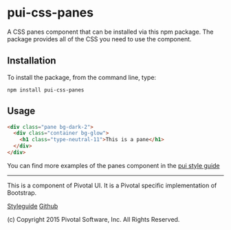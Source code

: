 # pui-css-panes

A CSS panes component that can be installed via this npm package. The package provides all of the
CSS you need to use the component.



## Installation

To install the package, from the command line, type:

```
npm install pui-css-panes
```

## Usage

```html
<div class="pane bg-dark-2">
  <div class="container bg-glow">
    <h1 class="type-neutral-11">This is a pane</h1>
  </div>
</div>

```


You can find more examples of the panes component in the [pui style guide](http://styleguide.pivotal.io/layout.html#pane)

*****************************************

This is a component of Pivotal UI. It is a Pivotal specific implementation of Bootstrap.

[Styleguide](http://styleguide.pivotal.io)
[Github](https://github.com/pivotal-cf/pivotal-ui)

(c) Copyright 2015 Pivotal Software, Inc. All Rights Reserved.